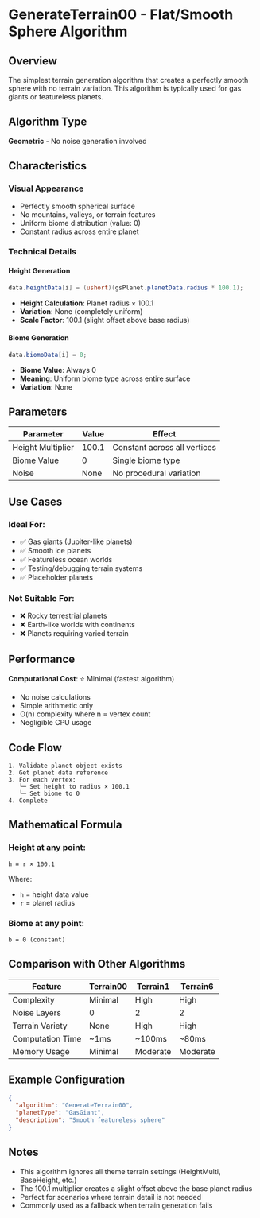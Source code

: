 # GenerateTerrain00 - Flat/Smooth Sphere Algorithm

## Overview
The simplest terrain generation algorithm that creates a perfectly smooth sphere with no terrain variation. This algorithm is typically used for gas giants or featureless planets.

## Algorithm Type
**Geometric** - No noise generation involved

## Characteristics

### Visual Appearance
- Perfectly smooth spherical surface
- No mountains, valleys, or terrain features
- Uniform biome distribution (value: 0)
- Constant radius across entire planet

### Technical Details

#### Height Generation
```csharp
data.heightData[i] = (ushort)(gsPlanet.planetData.radius * 100.1);
```

- **Height Calculation**: Planet radius × 100.1
- **Variation**: None (completely uniform)
- **Scale Factor**: 100.1 (slight offset above base radius)

#### Biome Generation
```csharp
data.biomoData[i] = 0;
```

- **Biome Value**: Always 0
- **Meaning**: Uniform biome type across entire surface
- **Variation**: None

## Parameters

| Parameter | Value | Effect |
|-----------|-------|--------|
| Height Multiplier | 100.1 | Constant across all vertices |
| Biome Value | 0 | Single biome type |
| Noise | None | No procedural variation |

## Use Cases

### Ideal For:
- ✅ Gas giants (Jupiter-like planets)
- ✅ Smooth ice planets
- ✅ Featureless ocean worlds
- ✅ Testing/debugging terrain systems
- ✅ Placeholder planets

### Not Suitable For:
- ❌ Rocky terrestrial planets
- ❌ Earth-like worlds with continents
- ❌ Planets requiring varied terrain

## Performance

**Computational Cost**: ⭐ Minimal (fastest algorithm)

- No noise calculations
- Simple arithmetic only
- O(n) complexity where n = vertex count
- Negligible CPU usage

## Code Flow

```
1. Validate planet object exists
2. Get planet data reference
3. For each vertex:
   └─ Set height to radius × 100.1
   └─ Set biome to 0
4. Complete
```

## Mathematical Formula

### Height at any point:
```
h = r × 100.1
```

Where:
- `h` = height data value
- `r` = planet radius

### Biome at any point:
```
b = 0 (constant)
```

## Comparison with Other Algorithms

| Feature | Terrain00 | Terrain1 | Terrain6 |
|---------|-----------|----------|----------|
| Complexity | Minimal | High | High |
| Noise Layers | 0 | 2 | 2 |
| Terrain Variety | None | High | High |
| Computation Time | ~1ms | ~100ms | ~80ms |
| Memory Usage | Minimal | Moderate | Moderate |

## Example Configuration

```json
{
  "algorithm": "GenerateTerrain00",
  "planetType": "GasGiant",
  "description": "Smooth featureless sphere"
}
```

## Notes

- This algorithm ignores all theme terrain settings (HeightMulti, BaseHeight, etc.)
- The 100.1 multiplier creates a slight offset above the base planet radius
- Perfect for scenarios where terrain detail is not needed
- Commonly used as a fallback when terrain generation fails


